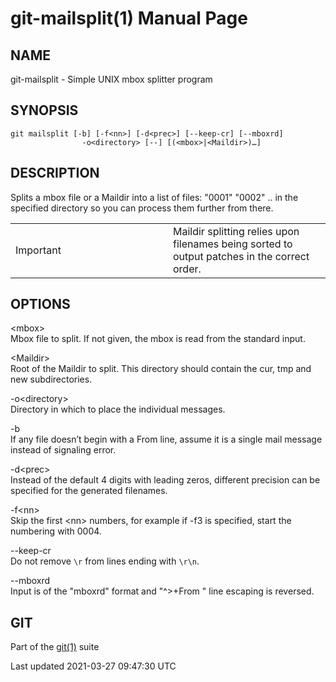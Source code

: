 git-mailsplit(1) Manual Page
============================

NAME
----

git-mailsplit - Simple UNIX mbox splitter program

SYNOPSIS
--------

    git mailsplit [-b] [-f<nn>] [-d<prec>] [--keep-cr] [--mboxrd]
                    -o<directory> [--] [(<mbox>|<Maildir>)…​]

DESCRIPTION
-----------

Splits a mbox file or a Maildir into a list of files: "0001" "0002" .. in the specified directory so you can process them further from there.

<table><colgroup><col style="width: 50%" /><col style="width: 50%" /></colgroup><tbody><tr class="odd"><td><div class="title">Important</div></td><td>Maildir splitting relies upon filenames being sorted to output patches in the correct order.</td></tr></tbody></table>

OPTIONS
-------

&lt;mbox&gt;  
Mbox file to split. If not given, the mbox is read from the standard input.

&lt;Maildir&gt;  
Root of the Maildir to split. This directory should contain the cur, tmp and new subdirectories.

-o&lt;directory&gt;  
Directory in which to place the individual messages.

-b  
If any file doesn’t begin with a From line, assume it is a single mail message instead of signaling error.

-d&lt;prec&gt;  
Instead of the default 4 digits with leading zeros, different precision can be specified for the generated filenames.

-f&lt;nn&gt;  
Skip the first &lt;nn&gt; numbers, for example if -f3 is specified, start the numbering with 0004.

--keep-cr  
Do not remove `\r` from lines ending with `\r\n`.

--mboxrd  
Input is of the "mboxrd" format and "^&gt;+From " line escaping is reversed.

GIT
---

Part of the [git(1)](git.html) suite

Last updated 2021-03-27 09:47:30 UTC
